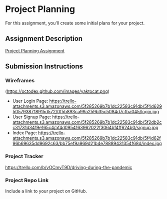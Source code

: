 # Project Planning
For this assignment, you'll create some initial plans for your project.

## Assignment Description
[Project Planning Assignment](https://education.launchcode.org/liftoff/modules/assignments/project-planning)

## Submission Instructions

### Wireframes

(https://octodex.github.com/images/yaktocat.png)

* User Login Page: https://trello-attachments.s3.amazonaws.com/5f285269b7b1dc22583c91db/5f4d6295057938718915d572/0f5b893ca99a259b35c5084d7cfba045/login.jpg
* User Signup Page: https://trello-attachments.s3.amazonaws.com/5f285269b7b1dc22583c91db/5f2db2cc31731d3419e165c4/af4d0954163962022f3064bf4ff624b0/signup.jpg
* Index Page: https://trello-attachments.s3.amazonaws.com/5f285269b7b1dc22583c91db/5f4d62f96b69635dd9692c63/bb75ef9a969d21b4e78889431354f68d/index.jpg


### Project Tracker

https://trello.com/b/vOCmvT9D/driving-during-the-pandemic

### Project Repo Link

Include a link to your project on GitHub.
